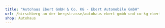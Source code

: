 ```yaml
---
title: "Autohaus Ebert GmbH & Co. KG - Ebert Automobile GmbH"
url: /hirschberg-an-der-bergstrasse/autohaus-ebert-gmbh-und-co-kg-ebert-automobile-gmbh/
shop: Autohaus
---
```

